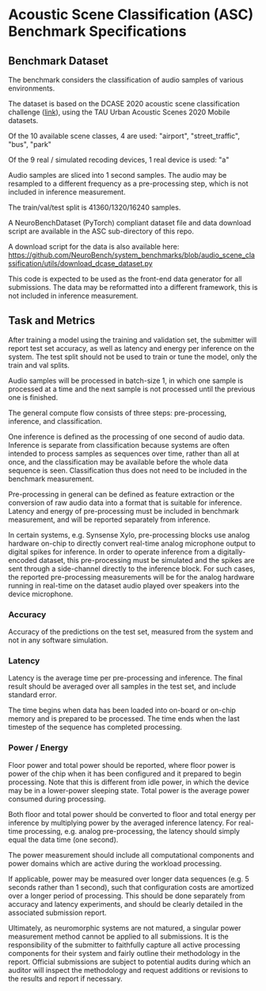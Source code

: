 # Acoustic Scene Classification (ASC) Benchmark Specifications

## Benchmark Dataset

The benchmark considers the classification of audio samples of various environments.

The dataset is based on the DCASE 2020 acoustic scene classification challenge ([link](https://dcase.community/challenge2020/task-acoustic-scene-classification)), using the TAU Urban Acoustic Scenes 2020 Mobile datasets.

Of the 10 available scene classes, 4 are used: "airport", "street_traffic", "bus", "park"

Of the 9 real / simulated recoding devices, 1 real device is used: "a"

Audio samples are sliced into 1 second samples. The audio may be resampled to a different frequency as a pre-processing step, which is not included in inference measurement.

The train/val/test split is 41360/1320/16240 samples.

A NeuroBenchDataset (PyTorch) compliant dataset file and data download script are available in the ASC sub-directory of this repo.

A download script for the data is also available here: https://github.com/NeuroBench/system_benchmarks/blob/audio_scene_classification/utils/download_dcase_dataset.py

This code is expected to be used as the front-end data generator for all submissions. The data may be reformatted into a different framework, this is not included in inference measurement.

## Task and Metrics

After training a model using the training and validation set, the submitter will report test set accuracy, as well as latency and energy per inference on the system. The test split should not be used to train or tune the model, only the train and val splits.

Audio samples will be processed in batch-size 1, in which one sample is processed at a time and the next sample is not processed until the previous one is finished.

The general compute flow consists of three steps: pre-processing, inference, and classification. 

One inference is defined as the processing of one second of audio data. Inference is separate from classification because systems are often intended to process samples as sequences over time, rather than all at once, and the classification may be available before the whole data sequence is seen. Classification thus does not need to be included in the benchmark measurement.

Pre-processing in general can be defined as feature extraction or the conversion of raw audio data into a format that is suitable for inference. Latency and energy of pre-processing must be included in benchmark measurement, and will be reported separately from inference. 

In certain systems, e.g. Synsense Xylo, pre-processing blocks use analog hardware on-chip to directly convert real-time analog microphone output to digital spikes for inference. In order to operate inference from a digitally-encoded dataset, this pre-processing must be simulated and the spikes are sent through a side-channel directly to the inference block. For such cases, the reported pre-processing measurements will be for the analog hardware running in real-time on the dataset audio played over speakers into the device microphone.

### Accuracy

Accuracy of the predictions on the test set, measured from the system and not in any software simulation.

### Latency

Latency is the average time per pre-processing and inference. The final result should be averaged over all samples in the test set, and include standard error.

The time begins when data has been loaded into on-board or on-chip memory and is prepared to be processed. The time ends when the last timestep of the sequence has completed processing.

### Power / Energy

Floor power and total power should be reported, where floor power is power of the chip when it has been configured and it prepared to begin processing. Note that this is different from idle power, in which the device may be in a lower-power sleeping state. Total power is the average power consumed during processing.

Both floor and total power should be converted to floor and total energy per inference by multiplying power by the averaged inference latency. For real-time processing, e.g. analog pre-processing, the latency should simply equal the data time (one second).

The power measurement should include all computational components and power domains which are active during the workload processing. 

If applicable, power may be measured over longer data sequences (e.g. 5 seconds rather than 1 second), such that configuration costs are amortized over a longer period of processing. This should be done separately from accuracy and latency experiments, and should be clearly detailed in the associated submission report.

Ultimately, as neuromorphic systems are not matured, a singular power measurement method cannot be applied to all submissions. It is the responsibility of the submitter to faithfully capture all active processing components for their system and fairly outline their methodology in the report. Official submissions are subject to potential audits during which an auditor will inspect the methodology and request additions or revisions to the results and report if necessary.

